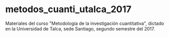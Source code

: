 # metodos_cuanti_utalca_2017
Materiales del curso "Metodología de la investigación cuantitativa", dictado en la Universidad de Talca, sede Santiago, segundo semestre del 2017.
